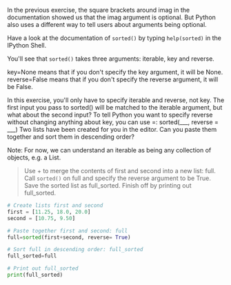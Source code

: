 In the previous exercise, the square brackets around imag in the documentation showed us that the imag argument is optional. But Python also uses a different way to tell users about arguments being optional.

Have a look at the documentation of `sorted()` by typing `help(sorted)` in the IPython Shell.

You'll see that `sorted()` takes three arguments: iterable, key and reverse.

key=None means that if you don't specify the key argument, it will be None. reverse=False means that if you don't specify the reverse argument, it will be False.

In this exercise, you'll only have to specify iterable and reverse, not key. The first input you pass to sorted() will be matched to the iterable argument, but what about the second input? To tell Python you want to specify reverse without changing anything about key, you can use =:
sorted(___, reverse = ___)
Two lists have been created for you in the editor. Can you paste them together and sort them in descending order?

Note: For now, we can understand an iterable as being any collection of objects, e.g. a List.

> Use + to merge the contents of first and second into a new list: full.
Call `sorted()` on full and specify the reverse argument to be True. Save the sorted list as full_sorted.
Finish off by printing out full_sorted.

```py
# Create lists first and second
first = [11.25, 18.0, 20.0]
second = [10.75, 9.50]

# Paste together first and second: full
full=sorted(first+second, reverse= True)

# Sort full in descending order: full_sorted
full_sorted=full

# Print out full_sorted
print(full_sorted)
```
